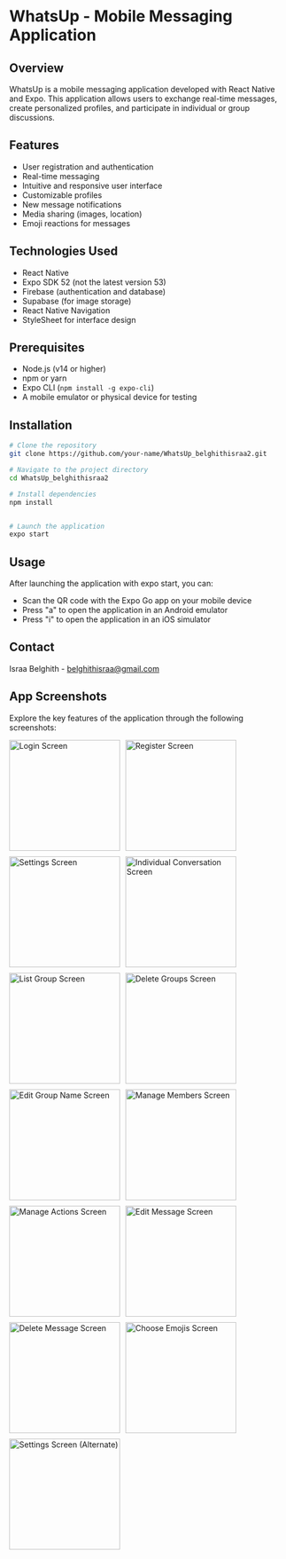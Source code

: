 # WhatsUp - Mobile Messaging Application

## Overview
WhatsUp is a mobile messaging application developed with React Native and Expo. This application allows users to exchange real-time messages, create personalized profiles, and participate in individual or group discussions.

## Features
- User registration and authentication
- Real-time messaging
- Intuitive and responsive user interface
- Customizable profiles
- New message notifications
- Media sharing (images, location)
- Emoji reactions for messages

## Technologies Used
- React Native
- Expo SDK 52 (not the latest version 53)
- Firebase (authentication and database)
- Supabase (for image storage)
- React Native Navigation
- StyleSheet for interface design

## Prerequisites
- Node.js (v14 or higher)
- npm or yarn
- Expo CLI (`npm install -g expo-cli`)
- A mobile emulator or physical device for testing

## Installation

```bash
# Clone the repository
git clone https://github.com/your-name/WhatsUp_belghithisraa2.git

# Navigate to the project directory
cd WhatsUp_belghithisraa2

# Install dependencies
npm install


# Launch the application
expo start
```

## Usage
After launching the application with expo start, you can:

* Scan the QR code with the Expo Go app on your mobile device
* Press "a" to open the application in an Android emulator
* Press "i" to open the application in an iOS simulator

## Contact
Israa Belghith - belghithisraa@gmail.com

## App Screenshots

Explore the key features of the application through the following screenshots:

<div style="display: flex; flex-wrap: wrap;">
  <img src="https://drive.google.com/uc?id=1sPGrCYKJGnfEMIScHonD5jNL822m_ZLz" alt="Login Screen" style="width:200px; max-width:100%; margin-right:10px; margin-bottom:10px;">
  <img src="https://drive.google.com/uc?id=1pgJShvlDnU9jvcqEn8eJgw6aXuUE4tzs" alt="Register Screen" style="width:200px; max-width:100%; margin-right:10px; margin-bottom:10px;">
  <img src="https://drive.google.com/uc?id=1YmR9ytHyqX9ZLFOIUIRIAF_HCtmFA_zK" alt="Settings Screen" style="width:200px; max-width:100%; margin-right:10px; margin-bottom:10px;">
  <img src="https://drive.google.com/uc?id=1pHm2ywFDJ6GtRfNSlj8CbbuZA_KSefh1" alt="Individual Conversation Screen" style="width:200px; max-width:100%; margin-right:10px; margin-bottom:10px;">
</div>

<div style="display: flex; flex-wrap: wrap;">
  <img src="https://drive.google.com/uc?id=1Xqnv_mB_9DA2fMjP-Auium2VijdJbjo1" alt="List Group Screen" style="width:200px; max-width:100%; margin-right:10px; margin-bottom:10px;">
  <img src="https://drive.google.com/uc?id=1Xqnv_mB_9DA2fMjP-Auium2VijdJbjo1" alt="Delete Groups Screen" style="width:200px; max-width:100%; margin-right:10px; margin-bottom:10px;">
  <img src="https://drive.google.com/uc?id=1bloHcKkl0DsHOUwNliqdYcxzZx9Ac5Nh" alt="Edit Group Name Screen" style="width:200px; max-width:100%; margin-right:10px; margin-bottom:10px;">
  <img src="https://drive.google.com/uc?id=1nB5uf0SEhDXRjgMS-dB9Qirhf3bcGf1z" alt="Manage Members Screen" style="width:200px; max-width:100%; margin-right:10px; margin-bottom:10px;">
</div>

<div style="display: flex; flex-wrap: wrap;">
  <img src="https://drive.google.com/uc?id=1YYm7ssa08IRbmC8QPMQo-5PnraYgTHDN" alt="Manage Actions Screen" style="width:200px; max-width:100%; margin-right:10px; margin-bottom:10px;">
  <img src="https://drive.google.com/uc?id=1b_x5vzaj5apzD1VcWk4X7qEYANZPVZS0" alt="Edit Message Screen" style="width:200px; max-width:100%; margin-right:10px; margin-bottom:10px;">
  <img src="https://drive.google.com/uc?id=1B9-UimbQeMUdjkWC6D51irL7LRJn59Ec" alt="Delete Message Screen" style="width:200px; max-width:100%; margin-right:10px; margin-bottom:10px;">
  <img src="https://drive.google.com/uc?id=16ObT3fI-nfZFFOhfoKxgRbTzxDkl1tI6" alt="Choose Emojis Screen" style="width:200px; max-width:100%; margin-right:10px; margin-bottom:10px;">
</div>

<div style="display: flex; flex-wrap: wrap;">
  <img src="https://drive.google.com/uc?id=1YmR9ytHyqX9ZLFOIUIRIAF_HCtmFA_zK" alt="Settings Screen (Alternate)" style="width:200px; max-width:100%; margin-right:10px; margin-bottom:10px;">
</div>
